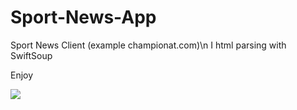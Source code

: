 # Sport-News-App

Sport News Client (example championat.com)\n
I html parsing with SwiftSoup

Enjoy

![](Championat.gif)
